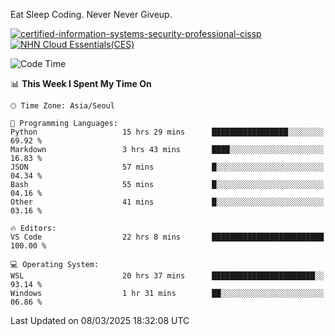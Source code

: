 Eat Sleep Coding.
Never Never Giveup.

[![certified-information-systems-security-professional-cissp](https://github.com/user-attachments/assets/d259884f-7f9a-4d80-a663-6968ead7464a)](https://www.credly.com/badges/f394a010-85a0-450b-9136-8043af01d71c/public_url)
[![NHN Cloud Essentials(CES)](https://github.com/user-attachments/assets/f405dcae-c923-424d-927f-e993bac10fa9)](https://www.nhncloud.com/kr/edu/certification/search)


<!--START_SECTION:waka-->
![Code Time](http://img.shields.io/badge/Code%20Time-3%2C949%20hrs%2028%20mins-blue)

📊 **This Week I Spent My Time On** 

```text
🕑︎ Time Zone: Asia/Seoul

💬 Programming Languages: 
Python                   15 hrs 29 mins      █████████████████░░░░░░░░   69.92 % 
Markdown                 3 hrs 43 mins       ████░░░░░░░░░░░░░░░░░░░░░   16.83 % 
JSON                     57 mins             █░░░░░░░░░░░░░░░░░░░░░░░░   04.34 % 
Bash                     55 mins             █░░░░░░░░░░░░░░░░░░░░░░░░   04.16 % 
Other                    41 mins             █░░░░░░░░░░░░░░░░░░░░░░░░   03.16 % 

🔥 Editors: 
VS Code                  22 hrs 8 mins       █████████████████████████   100.00 % 

💻 Operating System: 
WSL                      20 hrs 37 mins      ███████████████████████░░   93.14 % 
Windows                  1 hr 31 mins        ██░░░░░░░░░░░░░░░░░░░░░░░   06.86 % 
```


 Last Updated on 08/03/2025 18:32:08 UTC
<!--END_SECTION:waka-->
